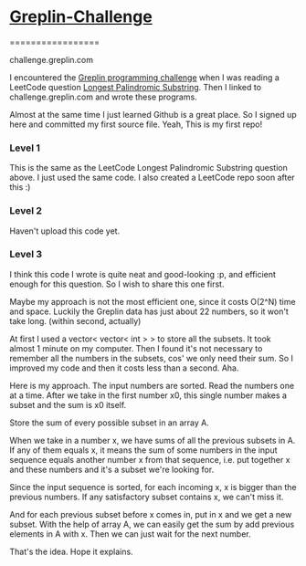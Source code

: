 # [Greplin-Challenge](http://challenge.greplin.com/)
=================

challenge.greplin.com


I encountered the [Greplin programming challenge](http://challenge.greplin.com/) when I was reading a LeetCode question [Longest Palindromic Substring](http://leetcode.com/2011/11/longest-palindromic-substring-part-i.html). Then I linked to challenge.greplin.com and wrote these programs.

Almost at the same time I just learned Github is a great place. So I signed up here and committed my first source file. Yeah, This is my first repo!

### Level 1

This is the same as the LeetCode Longest Palindromic Substring question above.
I just used the same code. I also created a LeetCode repo soon after this :)

### Level 2

Haven't upload this code yet.

### Level 3

I think this code I wrote is quite neat and good-looking :p, and efficient enough for this question.
So I wish to share this one first.

Maybe my approach is not the most efficient one, since it costs O(2^N) time and space.
Luckily the Greplin data has just about 22 numbers, so it won't take long. (within second, actually)

At first I used a vector< vector< int > > to store all the subsets. It took almost 1 minute on my computer.
Then I found it's not necessary to remember all the numbers in the subsets, cos' we only need their sum.
So I improved my code and then it costs less than a second. Aha.

Here is my approach. The input numbers are sorted. Read the numbers one at a time.
After we take in the first number x0, this single number makes a subset and the sum is x0 itself.

Store the sum of every possible subset in an array A.

When we take in a number x, we have sums of all the previous subsets in A. If any of them equals x,
it means the sum of some numbers in the input sequence equals another number x from that sequence,
i.e. put together x and these numbers and it's a subset we're looking for.

Since the input sequence is sorted, for each incoming x, x is bigger than the previous numbers.
If any satisfactory subset contains x, we can't miss it.

And for each previous subset before x comes in, put in x and we get a new subset. 
With the help of array A, we can easily get the sum by add previous elements in A with x.
Then we can just wait for the next number.

That's the idea. Hope it explains.
